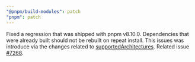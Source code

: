 ```yaml
---
"@pnpm/build-modules": patch
"pnpm": patch
---
```


Fixed a regression that was shipped with pnpm v8.10.0. Dependencies that were already built should not be rebuilt on repeat install. This issues was introduce via the changes related to [supportedArchitectures](https://github.com/pnpm/pnpm/pull/7214). Related issue [#7268](https://github.com/pnpm/pnpm/issues/7268).
